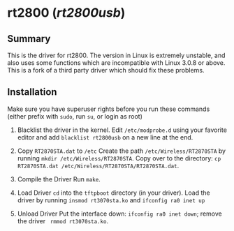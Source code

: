 # rt2800 (*rt2800usb*)
## Summary
This is the driver for rt2800. The version in Linux is extremely unstable, and also uses some functions which are incompatible with Linux 3.0.8 or above. This is a fork of a third party driver which should fix these problems.
## Installation
Make sure you have superuser rights before you run these commands (either prefix with `sudo`, run `su`, or login as root)
1. Blacklist the driver in the kernel.
Edit `/etc/modprobe.d` using your favorite editor and add `blacklist rt2800usb` on a new line at the end.

2. Copy `RT2870STA.dat` to `/etc`
Create the path `/etc/Wireless/RT2870STA` by running `mkdir /etc/Wireless/RT2870STA`.
Copy over to the directory: `cp RT2870STA.dat /etc/Wireless/RT2870STA/RT2870STA.dat`.

3. Compile the Driver
Run `make`.

4. Load Driver
`cd` into the `tftpboot` directory (in your driver). Load the driver by running `insmod rt3070sta.ko` and `ifconfig ra0 inet up`

5. Unload Driver
Put the interface down: `ifconfig ra0 inet down`; remove the driver ` rmmod rt3070sta.ko`.


